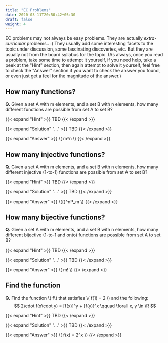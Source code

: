 ```yaml
---
title: "EC Problems"
date: 2020-03-11T20:50:42+05:30
draft: false
weight: 4
---
```


EC problems may not always be easy problems. They are actually *extra-curricular* problems.. :) They usually add some interesting facets to the topic under discussion, some fascinating discoveries, etc. But they are usually not from the board syllabus for the topic. (As always, once you read a problem, take some time to attempt it yourself, if you need help, take a peek at the "Hint" section, then again attempt to solve it yourself, feel free to check the "Answer" section if you want to check the answer you found, or even just get a feel for the magnitude of the answer.)

## How many functions?

**Q.** Given a set A with m elements, and a set B with n elements, how many different functions are possible from set A to set B?

{{< expand "Hint" >}}
TBD
{{< /expand >}}

{{< expand "Solution" "..." >}}
TBD
{{< /expand >}}

{{< expand "Answer" >}}
\\( m^n \\)
{{< /expand >}}

## How many injective functions?

**Q.** Given a set A with m elements, and a set B with n elements, how many different injective (1-to-1) functions are possible from set A to set B?

{{< expand "Hint" >}}
TBD
{{< /expand >}}

{{< expand "Solution" "..." >}}
TBD
{{< /expand >}}

{{< expand "Answer" >}}
\\({}^nP_m \\)
{{< /expand >}}

## How many bijective functions?

**Q.** Given a set A with m elements, and a set B with n elements, how many different bijective (1-to-1 and onto) functions are possible from set A to set B?

{{< expand "Hint" >}}
TBD
{{< /expand >}}

{{< expand "Solution" "..." >}}
TBD
{{< /expand >}}

{{< expand "Answer" >}}
\\( m! \\)
{{< /expand >}}

## Find the function

**Q.** Find the function \\( f\\) that satisfies \\( f(1) = 2 \\) and the following:
$$ 2\cdot f(x\cdot y) = [f(x)]^y + [f(y)]^x \qquad \forall x, y \in \R $$

{{< expand "Hint" >}}
TBD
{{< /expand >}}

{{< expand "Solution" "..." >}}
TBD
{{< /expand >}}

{{< expand "Answer" >}}
\\( f(x) = 2^x \\)
{{< /expand >}}

